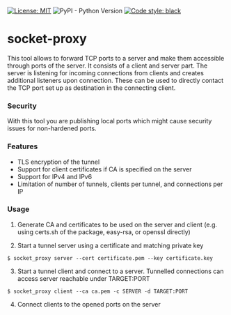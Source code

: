 [![License: MIT](https://img.shields.io/badge/License-MIT-yellow.svg)](https://opensource.org/licenses/MIT)
![PyPI - Python Version](https://img.shields.io/pypi/pyversions/socket-proxy)
[![Code style: black](https://img.shields.io/badge/code%20style-black-000000.svg)](https://github.com/psf/black)

# socket-proxy

This tool allows to forward TCP ports to a server and make them accessible through ports
of the server. It consists of a client and server part. The server is listening for
incoming connections from clients and creates additional listeners upon connection.
These can be used to directly contact the TCP port set up as destination in the
connecting client.

### Security

With this tool you are publishing local ports which might cause security issues for
non-hardened ports.

### Features

- TLS encryption of the tunnel
- Support for client certificates if CA is specified on the server
- Support for IPv4 and IPv6
- Limitation of number of tunnels, clients per tunnel, and connections per IP

### Usage

1. Generate CA and certificates to be used on the server and client (e.g. using certs.sh of the package, easy-rsa, or openssl directly)

2. Start a tunnel server using a certificate and matching private key
```
$ socket_proxy server --cert certificate.pem --key certificate.key
```

3. Start a tunnel client and connect to a server. Tunnelled connections can access server reachable under TARGET:PORT
```
$ socket_proxy client --ca ca.pem -c SERVER -d TARGET:PORT
```

4. Connect clients to the opened ports on the server
